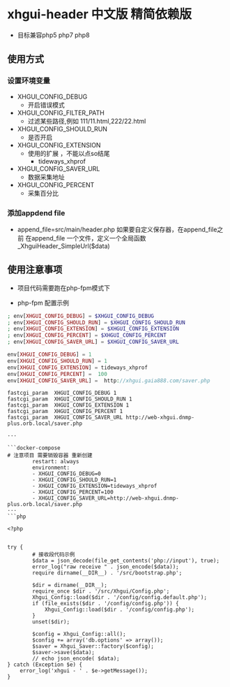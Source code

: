 # xhgui-header 中文版 精简依赖版
- 目标兼容php5 php7 php8
## 使用方式 
### 设置环境变量
- XHGUI_CONFIG_DEBUG 
  - 开启错误模式
- XHGUI_CONFIG_FILTER_PATH
  - 过滤某些路径,例如  111/11.html,222/22.html
- XHGUI_CONFIG_SHOULD_RUN
  - 是否开启
- XHGUI_CONFIG_EXTENSION
  - 使用的扩展 ，不能以点so结尾
    - tideways_xhprof
- XHGUI_CONFIG_SAVER_URL
  - 数据采集地址
- XHGUI_CONFIG_PERCENT
  - 采集百分比
### 添加appdend file

- append_file=src/main/header.php
如果要自定义保存器，在append_file之前 在append_file 一个文件，定义一个全局函数 _XhguiHeader_SimpleUrl($data)

## 使用注意事项

- 项目代码需要跑在php-fpm模式下

- php-fpm 配置示例
```php
; env[XHGUI_CONFIG_DEBUG] = $XHGUI_CONFIG_DEBUG
; env[XHGUI_CONFIG_SHOULD_RUN] = $XHGUI_CONFIG_SHOULD_RUN
; env[XHGUI_CONFIG_EXTENSION] = $XHGUI_CONFIG_EXTENSION
; env[XHGUI_CONFIG_PERCENT] = $XHGUI_CONFIG_PERCENT
; env[XHGUI_CONFIG_SAVER_URL] = $XHGUI_CONFIG_SAVER_URL

env[XHGUI_CONFIG_DEBUG] = 1
env[XHGUI_CONFIG_SHOULD_RUN] = 1
env[XHGUI_CONFIG_EXTENSION] = tideways_xhprof
env[XHGUI_CONFIG_PERCENT] =  100
env[XHGUI_CONFIG_SAVER_URL] =  http://xhgui.gaia888.com/saver.php
```
```nginx
fastcgi_param  XHGUI_CONFIG_DEBUG 1 
fastcgi_param  XHGUI_CONFIG_SHOULD_RUN 1 
fastcgi_param  XHGUI_CONFIG_EXTENSION 1 
fastcgi_param  XHGUI_CONFIG_PERCENT 1 
fastcgi_param  XHGUI_CONFIG_SAVER_URL http://web-xhgui.dnmp-plus.orb.local/saver.php     

···

```docker-compose
# 注意项目 需要销毁容器 重新创建
        restart: always
        environment:
        - XHGUI_CONFIG_DEBUG=0
        - XHGUI_CONFIG_SHOULD_RUN=1
        - XHGUI_CONFIG_EXTENSION=tideways_xhprof
        - XHGUI_CONFIG_PERCENT=100      
        - XHGUI_CONFIG_SAVER_URL=http://web-xhgui.dnmp-plus.orb.local/saver.php     
···
```php

<?php


try {
        # 接收段代码示例
        $data = json_decode(file_get_contents('php://input'), true);
        error_log("raw receive " . json_encode($data));
        require dirname(__DIR__) . '/src/bootstrap.php';

        $dir = dirname(__DIR__);
        require_once $dir . '/src/Xhgui/Config.php';
        Xhgui_Config::load($dir . '/config/config.default.php');
        if (file_exists($dir . '/config/config.php')) {
            Xhgui_Config::load($dir . '/config/config.php');
        }
        unset($dir);

        $config = Xhgui_Config::all();
        $config += array('db.options' => array());
        $saver = Xhgui_Saver::factory($config);
        $saver->save($data);
        // echo json_encode( $data);
} catch (Exception $e) {
    error_log('xhgui - ' . $e->getMessage());
}

```